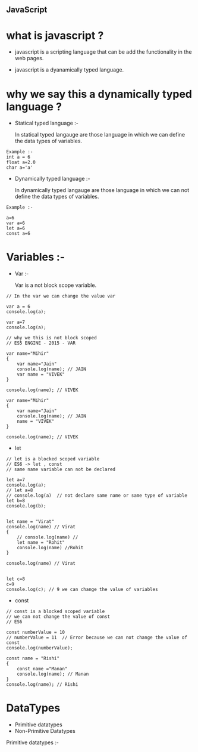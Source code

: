 ## JavaScript

# what is javascript ?

- javascript is a scripting language that can be add the functionality in the web pages.

- javascript is a dyanamically typed language.

# why we say this a dynamically typed language ?

- Statical typed language :-  

    In statical typed langauge are those language in which we can define the data types of variables.

```
Example :- 
int a = 6 
float a=2.0
char a='a'

```
- Dynamically typed language :-

    In dynamically typed langauge are those language in which we can not define the data types of variables.

```
Example :-

a=6
var a=6
let a=6
const a=6

```

# Variables :-

- Var :-
    
    Var is a not block scope variable.

```
// In the var we can change the value var 

var a = 6
console.log(a);

var a=7
console.log(a);

// why we this is not block scoped 
// ES5 ENGINE - 2015 - VAR 

var name="Mihir"
{
    var name="Jain"
    console.log(name); // JAIN
    var name = "VIVEK"
}

console.log(name); // VIVEK

var name="Mihir"
{
    var name="Jain"
    console.log(name); // JAIN
    name = "VIVEK"
}

console.log(name); // VIVEK
```

- let 
```
// let is a blocked scoped variable 
// ES6 -> let , const 
// same name variable can not be declared

let a=7
console.log(a);
// let a=8
// console.log(a)  // not declare same name or same type of variable
let b=8
console.log(b);


let name = "Virat"
console.log(name) // Virat 
{   
    // console.log(name) // 
    let name = "Rohit"
    console.log(name) //Rohit
}

console.log(name) // Virat


let c=8
c=9
console.log(c); // 9 we can change the value of variables

```
- const

```
// const is a blocked scoped variable
// we can not change the value of const 
// ES6 

const numberValue = 10 
// numberValue = 11  // Error because we can not change the value of const 
console.log(numberValue);

const name = "Rishi"
{
    const name ="Manan"
    console.log(name); // Manan
}
console.log(name); // Rishi

```

# DataTypes 
- Primitive datatypes
- Non-Primitive Datatypes

Primitive datatypes :-
 



